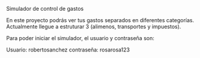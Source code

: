 Simulador de control de gastos

En este proyecto podrás ver tus gastos separados en diferentes categorías. Actualmente llegue a estruturar 3 (alimenos, transportes y impuestos).

Para poder iniciar el simulador, el usuario y contraseña son:

Usuario: robertosanchez
contraseña: rosarosa123